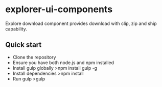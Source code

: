 # explorer-ui-components
Explore download component provides download with clip, zip and ship capability.

## Quick start
* Clone the repository
* Ensure you have both node.js and npm installed
* Install gulp globally >npm install gulp -g
* Install dependencies >npm install
* Run gulp >gulp